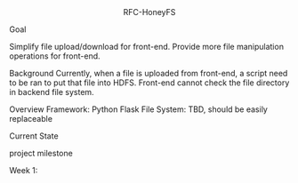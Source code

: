 <center>RFC-HoneyFS</center>

Goal

Simplify file upload/download for front-end.
Provide more file manipulation operations for front-end.

 Background
Currently, when a file is uploaded from front-end, a script need to be ran to put that file into HDFS. Front-end cannot check the file directory in backend file system.
 
Overview
Framework: Python Flask
File System: TBD, should be easily replaceable 
 
Current State

project milestone

Week 1: 
